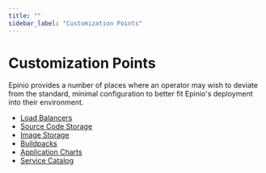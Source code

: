 ```yaml
---
title: ""
sidebar_label: "Customization Points"
---
```


# Customization Points

Epinio provides a number of places where an operator may wish to deviate from the
standard, minimal configuration to better fit Epinio's deployment into their environment.

  - [Load Balancers](./lb.md)
  - [Source Code Storage](./sources.md)
  - [Image Storage](./images.md)
  - [Buildpacks](./staging.md)
  - [Application Charts](./appcharts.md)
  - [Service Catalog](./catalog.md)
